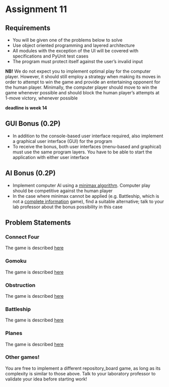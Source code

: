 # Assignment 11
## Requirements
- You will be given one of the problems below to solve
- Use object oriented programming and layered architecture
- All modules with the exception of the UI will be covered with specifications and PyUnit test cases
- The program must protect itself against the user’s invalid input

**NB!** We do not expect you to implement optimal play for the computer player. However, it should still employ a strategy when making its moves in order to attempt to win the game and provide an entertaining opponent for the human player. Minimally, the computer player should move to win the game whenever possible and should block the human player’s attempts at 1-move victory, whenever possible

**deadline is week 14**

## GUI Bonus (0.2P)
- In addition to the console-based user interface required, also implement a graphical user interface (GUI) for the program
- To receive the bonus, both user interfaces (menu-based and graphical) must use the same program layers. You have to be able to start the application with either user interface
## AI Bonus (0.2P)
- Implement computer AI using a [minimax algorithm](https://en.wikipedia.org/wiki/Minimax). Computer play should be competitive against the human player
- In the case where minimax cannot be applied (e.g. Battleship, which is not a [complete information](https://en.wikipedia.org/wiki/Complete_information) game), find a suitable alternative; talk to your lab professor about the bonus possibility in this case

## Problem Statements
### Connect Four
The game is described [here](https://en.wikipedia.org/wiki/Connect_Four)

### Gomoku
The game is described [here](https://en.wikipedia.org/wiki/Gomoku)

### Obstruction
The game is described [here](http://www.papg.com/show?2XMX)

### Battleship
The game is described [here](https://en.wikipedia.org/wiki/Battleship_(game))

### Planes
The game is described [here](https://ro.wikipedia.org/wiki/Avioane_(joc))

### Other games!
You are free to implement a different repository_board game, as long as its complexity is similar to those above. Talk to your laboratory professor to validate your idea before starting work!
